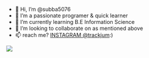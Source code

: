- 👋 Hi, I’m @subba5076
- 👀 I’m a passionate programer & quick learner
- 🌱 I’m currently learning B.E Information Science
- 💞️ I’m looking to collaborate on as mentioned above
- 📫  reach me? [INSTAGRAM @trackjum](https://www.instagram.com/trackjum/):)
<img src="https://github-readme-stats.vercel.app/api?username=subba5076&&show_icons=true&title_color=ffffff&icon_color=bb2acf&text_color=daf7dc&bg_color=151515">
<!---
subba5076/subba5076 is a ✨ special ✨ repository because its `README.md` (this file) appears on your GitHub profile.
You can click the Preview link to take a look at your changes.
--->
